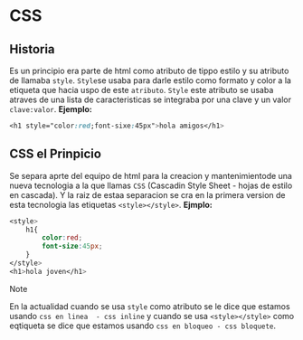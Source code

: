 # CSS
## Historia
Es un principio era parte de html como atributo de tippo estilo y
su atributo de llamaba `style`.
`Style`se usaba para darle estilo como formato y color a la etiqueta que hacia uspo de este `atributo`.
`Style` este atributo se usaba atraves de una lista de caracteristicas se integraba por una clave y un valor `clave:valor`.
**Ejemplo:**
```css
<h1 style="color:red;font-sixe:45px">hola amigos</h1>
```
## CSS el Prinpicio
Se separa aprte del equipo de html para la creacion y mantenimientode una nueva tecnologia a la que llamas `CSS`
(Cascadin Style Sheet - hojas de estilo en cascada).
Y la raiz de estaa separacion se cra en la primera version de esta tecnologia las etiquetas `<style></style>`.
**Ejmplo:**
```css
<style>
    h1{
        color:red;
        font-size:45px;
    }
</style>
<h1>hola joven</h1>
```
> [!NOTE]
> En la actualidad cuando se usa `style` como atributo se le dice que estamos usando `css en linea  - css inline` y cuando se usa `<style></style>` como eqtiqueta  se dice que estamos usando `css en bloqueo - css bloquete`.
